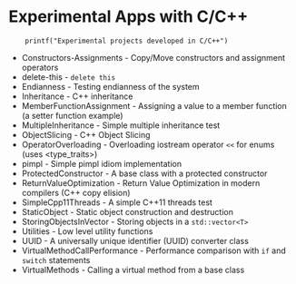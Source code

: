 Experimental Apps with C/C++
==============

```
    printf("Experimental projects developed in C/C++")
```

* Constructors-Assignments - Copy/Move constructors and assignment operators
* delete-this - `delete this`
* Endianness - Testing endianness of the system
* Inheritance - C++ inheritance
* MemberFunctionAssignment - Assigning a value to a member function (a setter function example)
* MultipleInheritance - Simple multiple inheritance test
* ObjectSlicing - C++ Object Slicing
* OperatorOverloading - Overloading iostream operator `<<` for enums (uses <type_traits>)
* pimpl - Simple pimpl idiom implementation
* ProtectedConstructor - A base class with a protected constructor
* ReturnValueOptimization - Return Value Optimization in modern compilers (C++ copy elision)
* SimpleCpp11Threads - A simple C++11 threads test
* StaticObject - Static object construction and destruction
* StoringObjectsInVector - Storing objects in a `std::vector<T>`
* Utilities - Low level utility functions
* UUID - A universally unique identifier (UUID) converter class
* VirtualMethodCallPerformance - Performance comparison with `if` and `switch` statements
* VirtualMethods - Calling a virtual method from a base class

